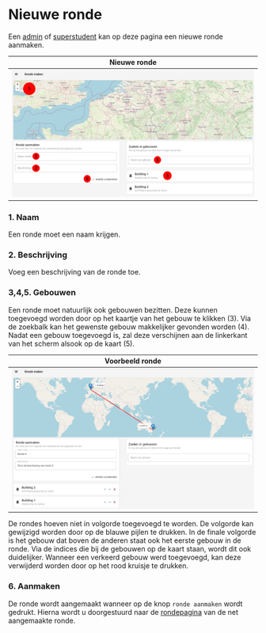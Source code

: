 # Nieuwe ronde
Een [admin](../../users/admin.md) of [superstudent](../../users/superstudent.md) kan op deze pagina een nieuwe ronde aanmaken.

|                     Nieuwe ronde                      |
|:-----------------------------------------------------:|
| ![](../../assets/administration/round_creation_1.jpg) |

### 1. Naam
Een ronde moet een naam krijgen.

### 2. Beschrijving
Voeg een beschrijving van de ronde toe.

### 3,4,5. Gebouwen
Een ronde moet natuurlijk ook gebouwen bezitten.
Deze kunnen toegevoegd worden door op het kaartje van het gebouw te klikken (3).
Via de zoekbalk kan het gewenste gebouw makkelijker gevonden worden (4).
Nadat een gebouw toegevoegd is, zal deze verschijnen aan de linkerkant van het scherm
alsook op de kaart (5).

|                    Voorbeeld ronde                    |
|:-----------------------------------------------------:|
| ![](../../assets/administration/round_creation_2.jpg) |

De rondes hoeven niet in volgorde toegevoegd te worden.
De volgorde kan gewijzigd worden door op de blauwe pijlen te drukken.
In de finale volgorde is het gebouw dat boven de anderen staat ook het eerste gebouw in de ronde.
Via de indices die bij de gebouwen op de kaart staan, wordt dit ook duidelijker.
Wanneer een verkeerd gebouw werd toegevoegd, kan deze verwijderd worden door op het rood kruisje te drukken.

### 6. Aanmaken
De ronde wordt aangemaakt wanneer op de knop ```ronde aanmaken``` wordt gedrukt.
Hierna wordt u doorgestuurd naar de [rondepagina](../ronde/rondedetail.md) van de net aangemaakte ronde.
